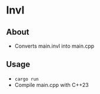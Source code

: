 # Invl
## About
- Converts main.invl into main.cpp
## Usage
- `cargo run`
- Compile main.cpp with C++23
